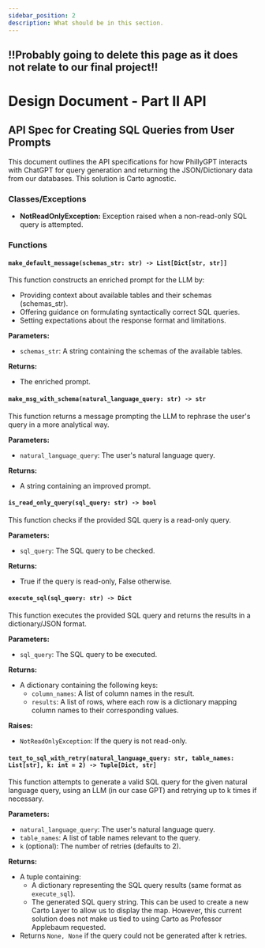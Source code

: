 ```yaml
---
sidebar_position: 2
description: What should be in this section.
---
```


## !!Probably going to delete this page as it does not relate to our final project!!


Design Document - Part II API
=============================

## API Spec for Creating SQL Queries from User Prompts

This document outlines the API specifications for how PhillyGPT interacts with ChatGPT for query generation and returning the JSON/Dictionary data from our databases. This solution is Carto agnostic. 

### Classes/Exceptions

* **NotReadOnlyException:** Exception raised when a non-read-only SQL query is attempted.

### Functions

#### `make_default_message(schemas_str: str) -> List[Dict[str, str]]`

This function constructs an enriched prompt for the LLM by:

* Providing context about available tables and their schemas (schemas_str).
* Offering guidance on formulating syntactically correct SQL queries.
* Setting expectations about the response format and limitations.

**Parameters:**

* `schemas_str`: A string containing the schemas of the available tables.

**Returns:**

* The enriched prompt.

#### `make_msg_with_schema(natural_language_query: str) -> str`

This function returns a message prompting the LLM to rephrase the user's query in a more analytical way.

**Parameters:**

* `natural_language_query`: The user's natural language query.

**Returns:**

* A string containing an improved prompt.

#### `is_read_only_query(sql_query: str) -> bool`

This function checks if the provided SQL query is a read-only query.

**Parameters:**

* `sql_query`: The SQL query to be checked.

**Returns:**

* True if the query is read-only, False otherwise.

#### `execute_sql(sql_query: str) -> Dict`

This function executes the provided SQL query and returns the results in a dictionary/JSON format.

**Parameters:**

* `sql_query`: The SQL query to be executed.

**Returns:**

* A dictionary containing the following keys:
    * `column_names`: A list of column names in the result.
    * `results`: A list of rows, where each row is a dictionary mapping column names to their corresponding values.

**Raises:**

* `NotReadOnlyException`: If the query is not read-only.

#### `text_to_sql_with_retry(natural_language_query: str, table_names: List[str], k: int = 2) -> Tuple[Dict, str]`

This function attempts to generate a valid SQL query for the given natural language query, using an LLM (in our case GPT) and retrying up to k times if necessary.

**Parameters:**

* `natural_language_query`: The user's natural language query.
* `table_names`: A list of table names relevant to the query.
* `k` (optional): The number of retries (defaults to 2).

**Returns:**

* A tuple containing:
    * A dictionary representing the SQL query results (same format as `execute_sql`).
    * The generated SQL query string. This can be used to create a new Carto Layer to allow us to display the map. However, this current solution does not make us tied to using Carto as Professor Applebaum requested.
* Returns `None, None` if the query could not be generated after k retries.
